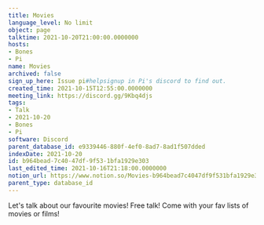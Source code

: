 ```yaml
---
title: Movies
language_level: No limit
object: page
talktime: 2021-10-20T21:00:00.0000000
hosts:
- Bones
- Pi
name: Movies
archived: false
sign_up_here: Issue pi#helpsignup in Pi's discord to find out.
created_time: 2021-10-15T12:55:00.0000000
meeting_link: https://discord.gg/9Kbq4djs
tags:
- Talk
- 2021-10-20
- Bones
- Pi
software: Discord
parent_database_id: e9339446-880f-4ef0-8ad7-8ad1f507dded
indexDate: 2021-10-20
id: b964bead-7c40-47df-9f53-1bfa1929e303
last_edited_time: 2021-10-16T21:18:00.0000000
notion_url: https://www.notion.so/Movies-b964bead7c4047df9f531bfa1929e303
parent_type: database_id
---
```


Let's talk about our favourite movies!
Free talk! Come with your fav lists of movies or films!


